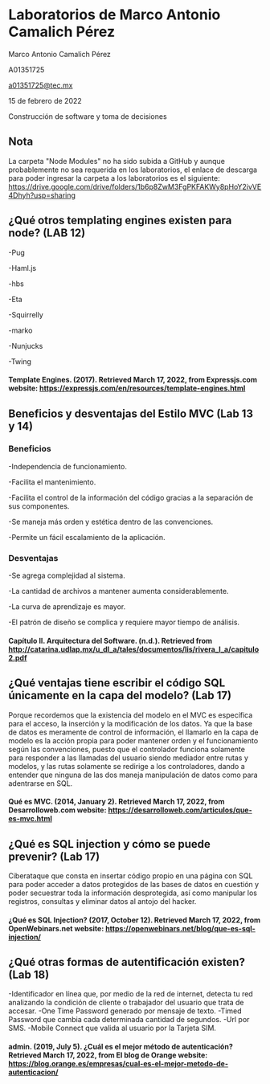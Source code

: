 # Laboratorios de Marco Antonio Camalich Pérez
Marco Antonio Camalich Pérez

A01351725

a01351725@tec.mx

15 de febrero de 2022

Construcción de software y toma de decisiones

## Nota 
La carpeta "Node Modules" no ha sido subida a GitHub y aunque probablemente no sea requerida en los laboratorios, el enlace de descarga para poder ingresar la carpeta a los laboratorios es el siguiente: https://drive.google.com/drive/folders/1b6p8ZwM3FgPKFAKWy8pHoY2ivVE4Dhyh?usp=sharing
## ¿Qué otros templating engines existen para node? (LAB 12)
-Pug

-Haml.js

-hbs

-Eta

-Squirrelly

-marko

-Nunjucks

-Twing
#### Template Engines. (2017). Retrieved March 17, 2022, from Expressjs.com website: https://expressjs.com/en/resources/template-engines.html
## Beneficios y desventajas del Estilo MVC (Lab 13 y 14)
### Beneficios
-Independencia de funcionamiento.

-Facilita el mantenimiento.

-Facilita el control de la información del código gracias a la separación de sus componentes.

-Se maneja más orden y estética dentro de las convenciones.

-Permite un fácil escalamiento de la aplicación.
### Desventajas
-Se agrega complejidad al sistema.

-La cantidad de archivos a mantener aumenta considerablemente.

-La curva de aprendizaje es mayor.

-El patrón de diseño se complica y requiere mayor tiempo de análisis.

#### Capítulo II. Arquitectura del Software. (n.d.). Retrieved from http://catarina.udlap.mx/u_dl_a/tales/documentos/lis/rivera_l_a/capitulo2.pdf
## ¿Qué ventajas tiene escribir el código SQL únicamente en la capa del modelo? (Lab 17)
Porque recordemos que la existencia del modelo en el MVC es específica para el acceso, la inserción y la modificación de los datos. Ya que la base de datos es meramente de control de información, el llamarlo en la capa de modelo es la acción propia para poder mantener orden y el funcionamiento según las convenciones, puesto que el controlador funciona solamente para responder a las llamadas del usuario siendo mediador entre rutas y modelos, y las rutas solamente se redirige a los controladores, dando a entender que ninguna de las dos maneja manipulación de datos como para adentrarse en SQL.
#### Qué es MVC. (2014, January 2). Retrieved March 17, 2022, from Desarrolloweb.com website: https://desarrolloweb.com/articulos/que-es-mvc.html
## ¿Qué es SQL injection y cómo se puede prevenir? (Lab 17)
Ciberataque que consta en insertar código propio en una página con SQL para poder acceder a datos protegidos de las bases de datos en cuestión y poder secuestrar toda la información desprotegida, así como manipular los registros, consultas y eliminar datos al antojo del hacker.
#### ¿Qué es SQL Injection? (2017, October 12). Retrieved March 17, 2022, from OpenWebinars.net website: https://openwebinars.net/blog/que-es-sql-injection/
## ¿Qué otras formas de autentificación existen? (Lab 18)
-Identificador en línea que, por medio de la red de internet, detecta tu red analizando la condición de cliente o trabajador del usuario que trata de accesar.
-One Time Password generado por mensaje de texto.
-Timed Password que cambia cada determinada cantidad de segundos.
-Url por SMS.
-Mobile Connect que valida al usuario por la Tarjeta SIM.
#### admin. (2019, July 5). ¿Cuál es el mejor método de autenticación? Retrieved March 17, 2022, from El blog de Orange website: https://blog.orange.es/empresas/cual-es-el-mejor-metodo-de-autenticacion/
